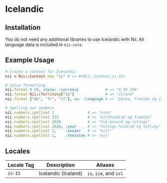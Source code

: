 <!-- This file has been generated. Source: languages/_template.md.erb -->

# Icelandic

## Installation

You do not need any additional libraries to use Icelandic with Nii.
All language data is included in `nii-core`.

## Example Usage

``` ruby
# Create a context for Icelandic
nii = Nii::Context.new "is" # => #<Nii::Context:is-IS>

# Value formatting
nii.format 9.99, style: :currency            # => "9,99 ISK"
nii.format Nii::Territory["IS"]              # => "Ísland"
nii.format ["de", "fr", "it"], as: :language # => "þýska, franska og ítalska"

# Spelling out numbers
nii.numbers.spellout 1               # => "einn"
nii.numbers.spellout 115             # => "eitt­hundrað og fimmtán"
nii.numbers.spellout 2020            # => "tvö þúsund og tuttugu"
nii.numbers.spellout 2020, :year     # => "tuttugu hundrað og tuttugu"
nii.numbers.spellout 1,    :neuter   # => "eitt"
nii.numbers.spellout 1,    :feminine # => "ein"
```


## Locales

<table>
  <thead>
    <tr>
      <th>Locale Tag</th>
      <th>Description</th>
      <th>Aliases</th>
    </tr>
  </thead>
  <tbody>
    <tr>
      <td><code>is-IS</code></td>
      <td>Icelandic (Iceland)</td>
      <td><code>is</code>, <code>ice</code>, and <code>isl</code></td>
    </tr>
  </tbody>
</table>

